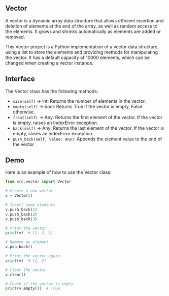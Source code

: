 ## Vector

A vector is a dynamic array data structure that allows efficient insertion and deletion of elements at the end of the array, as well as random access to the elements. It grows and shrinks automatically as elements are added or removed.

This Vector project is a Python implementation of a vector data structure, using a list to store the elements and providing methods for manipulating the vector. It has a default capacity of 10000 elements, which can be changed when creating a vector instance.

## Interface

The Vector class has the following methods:

* `size(self)` -> int: Returns the number of elements in the vector.
* `empty(self)` -> bool: Returns True if the vector is empty, False otherwise.
* `front(self)` -> Any: Returns the first element of the vector. If the vector is empty, raises an IndexError exception.
* `back(self)` -> Any: Returns the last element of the vector. If the vector is empty, raises an IndexError exception.
* `push_back(self, value: Any)`: Appends the element value to the end of the vector

## Demo

Here is an example of how to use the Vector class:

```python
from src.vector import Vector

# Create a new vector
v = Vector()

# Insert some elements
v.push_back(1)
v.push_back(2)
v.push_back(3)

# Print the vector
print(v)  # [1, 2, 3]

# Remove an element
v.pop_back()

# Print the vector again
print(v)  # [1, 2]

# Clear the vector
v.clear()

# Check if the vector is empty
print(v.empty())  # True
```
